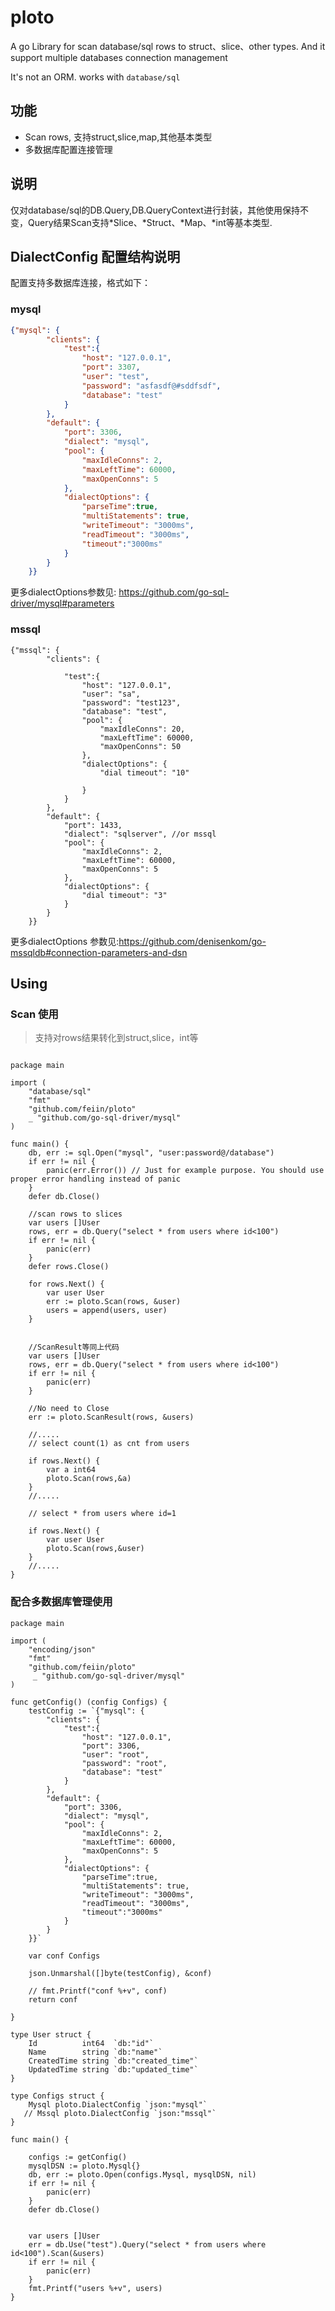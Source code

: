 # ploto

A go Library for scan database/sql rows to struct、slice、other types.  And it support multiple databases connection management

It's not an ORM. works with `database/sql`

## 功能

- Scan rows, 支持struct,slice,map,其他基本类型
- 多数据库配置连接管理


## 说明

仅对database/sql的DB.Query,DB.QueryContext进行封装，其他使用保持不变，Query结果Scan支持*Slice、*Struct、*Map、*int等基本类型.



## DialectConfig 配置结构说明

配置支持多数据库连接，格式如下：

### mysql 
```json
{"mysql": {
		"clients": {
			"test":{
				"host": "127.0.0.1",
				"port": 3307,
				"user": "test",
				"password": "asfasdf@#sddfsdf",
				"database": "test"
			}
		},
		"default": {
			"port": 3306,
			"dialect": "mysql",
			"pool": {
				"maxIdleConns": 2,
				"maxLeftTime": 60000, 
				"maxOpenConns": 5
			},
			"dialectOptions": {
				"parseTime":true,
				"multiStatements": true,
				"writeTimeout": "3000ms",
				"readTimeout": "3000ms",
				"timeout":"3000ms"
			}	
		}
	}}
```
更多dialectOptions参数见: https://github.com/go-sql-driver/mysql#parameters
### mssql

```
{"mssql": {
		"clients": {
	 
			"test":{
				"host": "127.0.0.1",
				"user": "sa",
				"password": "test123",
				"database": "test",
				"pool": {
					"maxIdleConns": 20,
					"maxLeftTime": 60000,
					"maxOpenConns": 50
				},
				"dialectOptions": {
					"dial timeout": "10"

				}
			}
		},
		"default": {
			"port": 1433,
			"dialect": "sqlserver", //or mssql
			"pool": {
				"maxIdleConns": 2,
				"maxLeftTime": 60000,
				"maxOpenConns": 5
			},
			"dialectOptions": {
				"dial timeout": "3"
			}
		}
	}}
```
更多dialectOptions 参数见:https://github.com/denisenkom/go-mssqldb#connection-parameters-and-dsn


## Using

### Scan 使用

> 支持对rows结果转化到struct,slice，int等

```golang

package main

import (
	"database/sql"
	"fmt"
	"github.com/feiin/ploto"
	_ "github.com/go-sql-driver/mysql"
)

func main() {
	db, err := sql.Open("mysql", "user:password@/database")
	if err != nil {
		panic(err.Error()) // Just for example purpose. You should use proper error handling instead of panic
	}
	defer db.Close()

	//scan rows to slices
	var users []User
	rows, err = db.Query("select * from users where id<100")
	if err != nil {
		panic(err)
	}
	defer rows.Close()

	for rows.Next() {
		var user User
		err := ploto.Scan(rows, &user)
		users = append(users, user)
	}


	//ScanResult等同上代码
	var users []User
	rows, err = db.Query("select * from users where id<100")
	if err != nil {
		panic(err)
	}

	//No need to Close
	err := ploto.ScanResult(rows, &users)

	//.....
	// select count(1) as cnt from users

	if rows.Next() {
		var a int64
		ploto.Scan(rows,&a)
	}
	//.....

	// select * from users where id=1

	if rows.Next() {
		var user User 
		ploto.Scan(rows,&user)
	}
	//.....
}

```

### 配合多数据库管理使用

```
package main

import (
    "encoding/json"
    "fmt"
    "github.com/feiin/ploto"
     _ "github.com/go-sql-driver/mysql"
)

func getConfig() (config Configs) {
    testConfig := `{"mysql": {
        "clients": {
            "test":{
                "host": "127.0.0.1",
                "port": 3306,
                "user": "root",
                "password": "root",
                "database": "test"
            }
        },
        "default": {
            "port": 3306,
            "dialect": "mysql",
            "pool": {
                "maxIdleConns": 2,
                "maxLeftTime": 60000, 
                "maxOpenConns": 5
            },
            "dialectOptions": {
                "parseTime":true,
                "multiStatements": true,
                "writeTimeout": "3000ms",
                "readTimeout": "3000ms",
                "timeout":"3000ms"
            }   
        }
    }}`

    var conf Configs

    json.Unmarshal([]byte(testConfig), &conf)

    // fmt.Printf("conf %+v", conf)
    return conf

}

type User struct {
    Id          int64  `db:"id"`
    Name        string `db:"name"`
    CreatedTime string `db:"created_time"`
    UpdatedTime string `db:"updated_time"`
}

type Configs struct {
    Mysql ploto.DialectConfig `json:"mysql"`
   // Mssql ploto.DialectConfig `json:"mssql"`
}

func main() {

    configs := getConfig()
    mysqlDSN := ploto.Mysql{}
    db, err := ploto.Open(configs.Mysql, mysqlDSN, nil)
    if err != nil {
        panic(err)
    }
    defer db.Close()

    
    var users []User
    err = db.Use("test").Query("select * from users where id<100").Scan(&users)
    if err != nil {
        panic(err)
    }
    fmt.Printf("users %+v", users)
}

```

